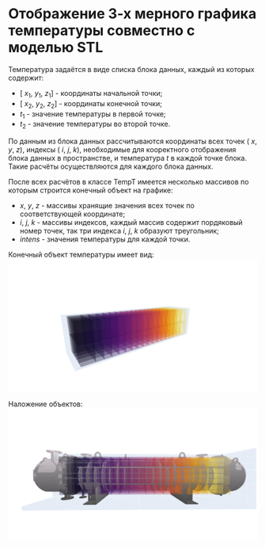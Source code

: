 # Отображение 3-х мерного графика температуры совместно с моделью STL

Температура задаётся в виде списка блока данных, каждый из которых содержит:
- [ $x_1$, $y_1$, $z_1$] - координаты начальной точки;
- [ $x_2$, $y_2$, $z_2$] - координаты конечной точки; 
- $t_1$ - значение температуры в первой точке;
- $t_2$ - значение температуры во второй точке.

По данным из блока данных рассчитываются координаты всех точек ( $x$, $y$, $z$), индексы ( $i$, $j$, $k$), необходимые для кооректного отображения блока данных в пространстве, и температура $t$ в каждой точке блока. Такие расчёты осуществляются для каждого блока данных.

После всех расчётов в классе TempT имеется несколько массивов по которым строится конечный объект на графике:
- $x$, $y$, $z$ - массивы хранящие значения всех точек по соответствующей координате;
- $i$, $j$, $k$ - массивы индексов, каждый массив содержит пордяковый номер точек, так три индекса $i$, $j$, $k$ образуют треугольник;
- $intens$ - значения температуры для каждой точки.

Конечный объект температуры имеет вид:
![Mesh of temp](https://raw.githubusercontent.com/Lohus/Lotus/main/img/temp.png)

Наложение объектов:
![All meshes](https://raw.githubusercontent.com/Lohus/Lotus/main/img/allmesh.png)

